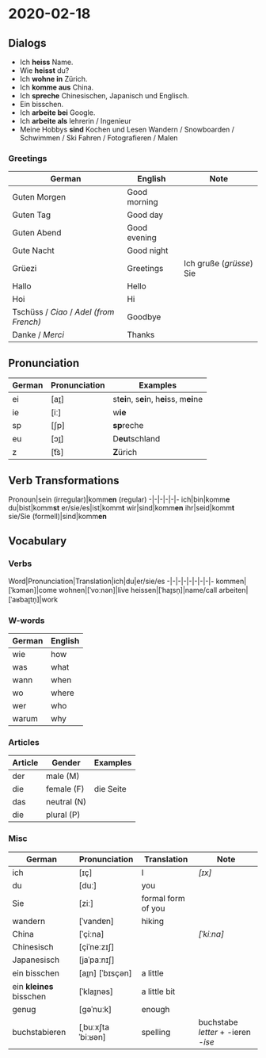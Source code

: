 # 2020-02-18

## Dialogs

- Ich **heiss** Name.
- Wie **heisst** du?
- Ich **wohne in** Zürich.
- Ich **komme aus** China.
- Ich **spreche** Chinesischen, Japanisch und Englisch.
- Ein bisschen.
- Ich **arbeite bei** Google.
- Ich **arbeite als** lehrerin / Ingenieur
- Meine Hobbys **sind** Kochen und Lesen
  Wandern / Snowboarden / Schwimmen / Ski Fahren / Fotografieren / Malen

### Greetings

German|English|Note
-|-|-
Guten Morgen|Good morning
Guten Tag|Good day
Guten Abend|Good evening
Gute Nacht|Good night
Grüezi|Greetings|Ich gruße (*grüsse*) Sie
Hallo|Hello
Hoi|Hi
Tschüss / *Ciao* / *Adel (from French)*|Goodbye
Danke / *Merci*|Thanks

## Pronunciation

German|Pronunciation|Examples
-|-|-
ei|[aɪ̯]|st**ei**n, s**ei**n, h**ei**ss, m**ei**ne
ie|[iː]|w**ie**
sp|[ʃp]|**sp**reche
eu|[ɔɪ̯]|D**eu**tschland
z|[t͡s]|**Z**ürich

## Verb Transformations

Pronoun|sein (irregular)|komm**en** (regular)
-|-|-|-|-|-
ich|bin|komm**e**
du|bist|komm**st**
er/sie/es|ist|komm**t**
wir|sind|komm**en**
ihr|seid|komm**t**
sie/Sie (formell)|sind|komm**en**

## Vocabulary

### Verbs

Word|Pronunciation|Translation|ich|du|er/sie/es
-|-|-|-|-|-|-|-|-
kommen|[ˈkɔmən]|come
wohnen|[ˈvoːnən]|live
heissen|[ˈhaɪ̯sn̩]|name/call
arbeiten|[ˈaʁbaɪ̯tn̩]|work

### W-words

German|English
-|-
wie|how
was|what
wann|when
wo|where
wer|who
warum|why

### Articles

Article|Gender|Examples
-|-|-
der|male (M)
die|female (F)|die Seite
das|neutral (N)
die|plural (P)

### Misc

German|Pronunciation|Translation|Note
-|-|-|-
ich|[ɪç]|I|*[ɪx]*
du|[duː]|you
Sie|[ziː]|formal form of you
wandern|[ˈvandɐn]|hiking
China|[ˈçiːna]||*[ˈkiːna]*
Chinesisch|[çiˈneːzɪʃ]
Japanesisch|[jaˈpaːnɪʃ]
ein bisschen|[aɪ̯n] [ˈbɪsçən]|a little
ein **kleines** bisschen|[ˈklaɪ̯nəs]|a little bit
genug|[ɡəˈnuːk]|enough
buchstabieren|[ˌbuːxʃtaˈbiːʁən]|spelling|buchstabe *letter* +‎ -ieren *-ise*
<!--stackedit_data:
eyJoaXN0b3J5IjpbMjE0NjU2NzIwNV19
-->